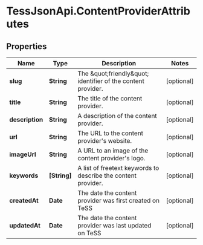 # TessJsonApi.ContentProviderAttributes

## Properties
Name | Type | Description | Notes
------------ | ------------- | ------------- | -------------
**slug** | **String** | The \&quot;friendly\&quot; identifier of the content provider. | [optional] 
**title** | **String** | The title of the content provider. | [optional] 
**description** | **String** | A description of the content provider. | [optional] 
**url** | **String** | The URL to the content provider&#39;s website. | [optional] 
**imageUrl** | **String** | A URL to an image of the content provider&#39;s logo. | [optional] 
**keywords** | **[String]** | A list of freetext keywords to describe the content provider. | [optional] 
**createdAt** | **Date** | The date the content provider was first created on TeSS | [optional] 
**updatedAt** | **Date** | The date the content provider was last updated on TeSS | [optional] 


